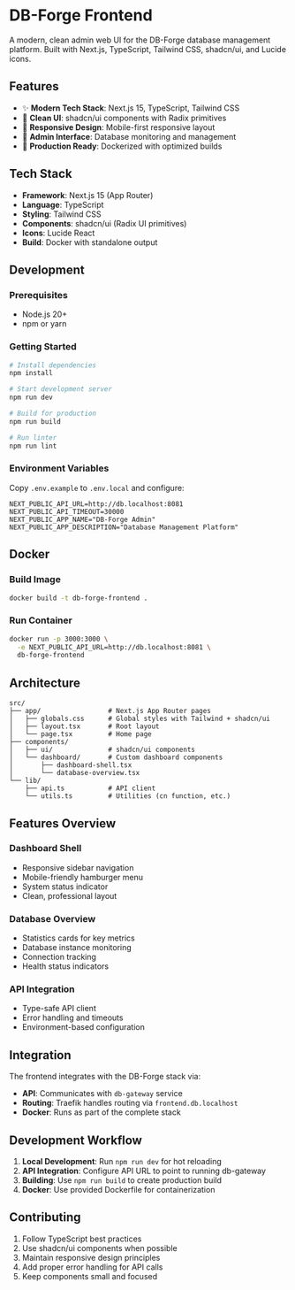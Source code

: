 # DB-Forge Frontend

A modern, clean admin web UI for the DB-Forge database management platform. Built with Next.js, TypeScript, Tailwind CSS, shadcn/ui, and Lucide icons.

## Features

- ✨ **Modern Tech Stack**: Next.js 15, TypeScript, Tailwind CSS
- 🎨 **Clean UI**: shadcn/ui components with Radix primitives
- 📱 **Responsive Design**: Mobile-first responsive layout
- 🔧 **Admin Interface**: Database monitoring and management
- 🚀 **Production Ready**: Dockerized with optimized builds

## Tech Stack

- **Framework**: Next.js 15 (App Router)
- **Language**: TypeScript
- **Styling**: Tailwind CSS
- **Components**: shadcn/ui (Radix UI primitives)
- **Icons**: Lucide React
- **Build**: Docker with standalone output

## Development

### Prerequisites

- Node.js 20+
- npm or yarn

### Getting Started

```bash
# Install dependencies
npm install

# Start development server
npm run dev

# Build for production
npm run build

# Run linter
npm run lint
```

### Environment Variables

Copy `.env.example` to `.env.local` and configure:

```env
NEXT_PUBLIC_API_URL=http://db.localhost:8081
NEXT_PUBLIC_API_TIMEOUT=30000
NEXT_PUBLIC_APP_NAME="DB-Forge Admin"
NEXT_PUBLIC_APP_DESCRIPTION="Database Management Platform"
```

## Docker

### Build Image

```bash
docker build -t db-forge-frontend .
```

### Run Container

```bash
docker run -p 3000:3000 \
  -e NEXT_PUBLIC_API_URL=http://db.localhost:8081 \
  db-forge-frontend
```

## Architecture

```
src/
├── app/                 # Next.js App Router pages
│   ├── globals.css      # Global styles with Tailwind + shadcn/ui
│   ├── layout.tsx       # Root layout
│   └── page.tsx         # Home page
├── components/
│   ├── ui/              # shadcn/ui components
│   └── dashboard/       # Custom dashboard components
│       ├── dashboard-shell.tsx
│       └── database-overview.tsx
└── lib/
    ├── api.ts           # API client
    └── utils.ts         # Utilities (cn function, etc.)
```

## Features Overview

### Dashboard Shell
- Responsive sidebar navigation
- Mobile-friendly hamburger menu
- System status indicator
- Clean, professional layout

### Database Overview
- Statistics cards for key metrics
- Database instance monitoring
- Connection tracking
- Health status indicators

### API Integration
- Type-safe API client
- Error handling and timeouts
- Environment-based configuration

## Integration

The frontend integrates with the DB-Forge stack via:

- **API**: Communicates with `db-gateway` service
- **Routing**: Traefik handles routing via `frontend.db.localhost`
- **Docker**: Runs as part of the complete stack

## Development Workflow

1. **Local Development**: Run `npm run dev` for hot reloading
2. **API Integration**: Configure API URL to point to running db-gateway
3. **Building**: Use `npm run build` to create production build
4. **Docker**: Use provided Dockerfile for containerization

## Contributing

1. Follow TypeScript best practices
2. Use shadcn/ui components when possible
3. Maintain responsive design principles
4. Add proper error handling for API calls
5. Keep components small and focused
